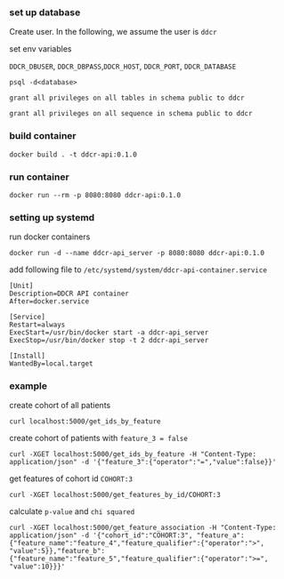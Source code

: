 ### set up database ###
Create user. In the following, we assume the user is `ddcr`

set env variables

`DDCR_DBUSER`, `DDCR_DBPASS`,`DDCR_HOST`, `DDCR_PORT`, `DDCR_DATABASE`

```psql -d<database>```

```grant all privileges on all tables in schema public to ddcr```

```grant all privileges on all sequence in schema public to ddcr```

### build container

```
docker build . -t ddcr-api:0.1.0
```

### run container

```
docker run --rm -p 8080:8080 ddcr-api:0.1.0
```

### setting up systemd

run docker containers
```
docker run -d --name ddcr-api_server -p 8080:8080 ddcr-api:0.1.0
```

add following file to `/etc/systemd/system/ddcr-api-container.service`

```
[Unit]
Description=DDCR API container
After=docker.service

[Service]
Restart=always
ExecStart=/usr/bin/docker start -a ddcr-api_server
ExecStop=/usr/bin/docker stop -t 2 ddcr-api_server

[Install]
WantedBy=local.target
```

### example ###

create cohort of all patients
```
curl localhost:5000/get_ids_by_feature
```

create cohort of patients with `feature_3 = false`
```
curl -XGET localhost:5000/get_ids_by_feature -H "Content-Type: application/json" -d '{"feature_3":{"operator":"=","value":false}}'
```

get features of cohort id `COHORT:3`
```
curl -XGET localhost:5000/get_features_by_id/COHORT:3
```

calculate `p-value` and `chi squared`
```
curl -XGET localhost:5000/get_feature_association -H "Content-Type: application/json" -d '{"cohort_id":"COHORT:3", "feature_a":{"feature_name":"feature_4","feature_qualifier":{"operator":">", "value":5}},"feature_b":{"feature_name":"feature_5","feature_qualifier":{"operator":">=", "value":10}}}'
```






